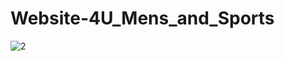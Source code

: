 # Website-4U_Mens_and_Sports

![2](https://user-images.githubusercontent.com/74122938/191004067-f0f05c4b-791d-4163-8f58-4dd554c9c943.png)

